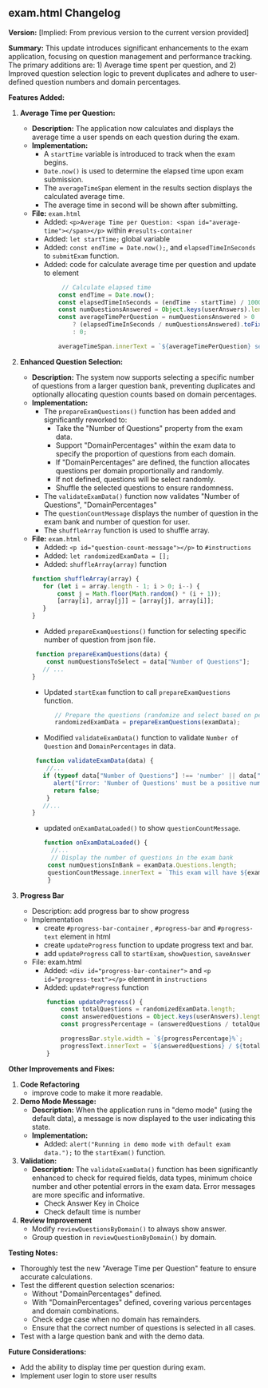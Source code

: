 ## exam.html Changelog

**Version:** [Implied: From previous version to the current version provided]

**Summary:** This update introduces significant enhancements to the exam application, focusing on question management and performance tracking. The primary additions are: 1) Average time spent per question, and 2) Improved question selection logic to prevent duplicates and adhere to user-defined question numbers and domain percentages.

**Features Added:**

1.  **Average Time per Question:**
    *   **Description:** The application now calculates and displays the average time a user spends on each question during the exam.
    *   **Implementation:**
        *   A `startTime` variable is introduced to track when the exam begins.
        *   `Date.now()` is used to determine the elapsed time upon exam submission.
        *   The `averageTimeSpan` element in the results section displays the calculated average time.
        *   The average time in second will be shown after submitting.
    *   **File:** `exam.html`
        *   Added: `<p>Average Time per Question: <span id="average-time"></span></p>` within `#results-container`
        *   Added: `let startTime;` global variable
        *   Added:  `const endTime = Date.now();`, and `elapsedTimeInSeconds` to `submitExam` function.
        * Added: code for calculate average time per question and update to element
            ```js
                 // Calculate elapsed time
                const endTime = Date.now();
                const elapsedTimeInSeconds = (endTime - startTime) / 1000;
                const numQuestionsAnswered = Object.keys(userAnswers).length; // Use this for average
                const averageTimePerQuestion = numQuestionsAnswered > 0
                    ? (elapsedTimeInSeconds / numQuestionsAnswered).toFixed(2)
                    : 0;

                averageTimeSpan.innerText = `${averageTimePerQuestion} seconds`;
            ```

2.  **Enhanced Question Selection:**
    *   **Description:** The system now supports selecting a specific number of questions from a larger question bank, preventing duplicates and optionally allocating question counts based on domain percentages.
    *   **Implementation:**
        *   The `prepareExamQuestions()` function has been added and significantly reworked to:
            *   Take the "Number of Questions" property from the exam data.
            *   Support "DomainPercentages" within the exam data to specify the proportion of questions from each domain.
            *   If "DomainPercentages" are defined, the function allocates questions per domain proportionally and randomly.
            * If not defined, questions will be select randomly.
            *   Shuffle the selected questions to ensure randomness.
        *   The `validateExamData()` function now validates "Number of Questions", "DomainPercentages"
        *   The `questionCountMessage` displays the number of question in the exam bank and number of question for user.
        * The `shuffleArray` function is used to shuffle array.
    *   **File:** `exam.html`
        *   Added: `<p id="question-count-message"></p>` to `#instructions`
        *   Added: `let randomizedExamData = [];`
        * Added: `shuffleArray(array)` function
         ```js
         function shuffleArray(array) {
            for (let i = array.length - 1; i > 0; i--) {
                const j = Math.floor(Math.random() * (i + 1));
                [array[i], array[j]] = [array[j], array[i]];
            }
        }
        ```
        *   Added `prepareExamQuestions()` function for selecting specific number of question from json file.
         ```js
          function prepareExamQuestions(data) {
             const numQuestionsToSelect = data["Number of Questions"];
            // ...
        }
         ```
        * Updated `startExam` function to call `prepareExamQuestions` function.
            ```js
               // Prepare the questions (randomize and select based on percentages)
               randomizedExamData = prepareExamQuestions(examData);
            ```
        * Modified `validateExamData()` function to validate `Number of Question` and `DomainPercentages` in data.
        ```js
         function validateExamData(data) {
            //...
           if (typeof data["Number of Questions"] !== 'number' || data["Number of Questions"] <= 0) {
              alert("Error: 'Number of Questions' must be a positive number.");
              return false;
            }
           //...
        }
        ```
        * updated `onExamDataLoaded()` to show `questionCountMessage`.
            ```js
            function onExamDataLoaded() {
              //...
              // Display the number of questions in the exam bank
             const numQuestionsInBank = examData.Questions.length;
             questionCountMessage.innerText = `This exam will have ${examData["Number of Questions"]} questions out of ${numQuestionsInBank} questions in the bank.`;
             }
            ```
3. **Progress Bar**
    * Description: add progress bar to show progress
    * Implementation
        * create `#progress-bar-container` , `#progress-bar` and `#progress-text` element in html
        * create `updateProgress` function to update progress text and bar.
        * add `updateProgress` call to `startExam`, `showQuestion`, `saveAnswer`
    * File: exam.html
        * Added: `<div id="progress-bar-container">` and `<p id="progress-text"></p>` element in `instructions`
        * Added: `updateProgress` function
        ```js
            function updateProgress() {
                const totalQuestions = randomizedExamData.length;
                const answeredQuestions = Object.keys(userAnswers).length; // Count answered questions
                const progressPercentage = (answeredQuestions / totalQuestions) * 100;

                progressBar.style.width = `${progressPercentage}%`;
                progressText.innerText = `${answeredQuestions} / ${totalQuestions} Questions Answered`;
            }
        ```

**Other Improvements and Fixes:**

1. **Code Refactoring**
    * improve code to make it more readable.
2. **Demo Mode Message:**
    *   **Description:** When the application runs in "demo mode" (using the default data), a message is now displayed to the user indicating this state.
    *   **Implementation:**
        *   Added: `alert("Running in demo mode with default exam data.");` to the `startExam()` function.
3. **Validation:**
    *   **Description:** The `validateExamData()` function has been significantly enhanced to check for required fields, data types, minimum choice number and other potential errors in the exam data. Error messages are more specific and informative.
        *   Check Answer Key in Choice
        *   Check default time is number
4. **Review Improvement**
    * Modify `reviewQuestionsByDomain()` to always show answer.
    * Group question in `reviewQuestionByDomain()` by domain.

**Testing Notes:**

*   Thoroughly test the new "Average Time per Question" feature to ensure accurate calculations.
*   Test the different question selection scenarios:
    *   Without "DomainPercentages" defined.
    *   With "DomainPercentages" defined, covering various percentages and domain combinations.
    * Check edge case when no domain has remainders.
    * Ensure that the correct number of questions is selected in all cases.
* Test with a large question bank and with the demo data.

**Future Considerations:**

*   Add the ability to display time per question during exam.
*   Implement user login to store user results

